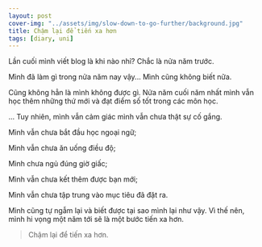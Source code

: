 ```yaml
---
layout: post
cover-img: "../assets/img/slow-down-to-go-further/background.jpg"
title: Chậm lại để tiến xa hơn
tags: [diary, uni]
---
```


Lần cuối mình viết blog là khi nào nhỉ? Chắc là nửa năm trước.

Mình đã làm gì trong nửa năm nay vậy... Mình cũng không biết nữa. 

Cũng không hẳn là mình không được gì. Nửa năm cuối năm nhất mình vẫn học thêm những thứ mới và đạt điểm số tốt trong các môn học. 

... Tuy nhiên, mình vẫn cảm giác mình vẫn chưa thật sự cố gắng. 

Mình vẫn chưa bắt đầu học ngoại ngữ;

Mình vẫn chưa ăn uống điều độ;

Mình chưa ngủ đúng giờ giấc;

Mình vẫn chưa kết thêm được bạn mới;

Mình vẫn chưa tập trung vào mục tiêu đã đặt ra.

Mình cũng tự ngẫm lại và biết được tại sao mình lại như vậy. Vì thế nên, mình hi vọng một năm tới sẽ là một bước tiến xa hơn.

> Chậm lại để tiến xa hơn.
